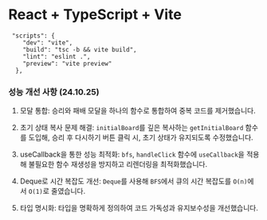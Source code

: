 # React + TypeScript + Vite

```
 "scripts": {
    "dev": "vite",
    "build": "tsc -b && vite build",
    "lint": "eslint .",
    "preview": "vite preview"
  },
```

### 성능 개선 사항 (24.10.25)

1. 모달 통합: 승리와 패배 모달을 하나의 함수로 통합하여 중복 코드를 제거했습니다.

2. 초기 상태 복사 문제 해결: `initialBoard`를 깊은 복사하는 `getInitialBoard` 함수를 도입해, 승리 후 다시하기 버튼 클릭 시, 초기 상태가 유지되도록 수정했습니다.

3. useCallback을 통한 성능 최적화: `bfs`, `handleClick` 함수에 `useCallback`을 적용해 불필요한 함수 재생성을 방지하고 리렌더링을 최적화했습니다.

4. Deque로 시간 복잡도 개선: `Deque`를 사용해 `BFS`에서 큐의 시간 복잡도를 `O(n)`에서 `O(1)`로 줄였습니다.

5. 타입 명시화: 타입을 명확하게 정의하여 코드 가독성과 유지보수성을 개선했습니다.
